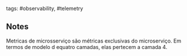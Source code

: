 tags: #observability,  #telemetry  

## Notes
Metricas de microsserviço são métricas exclusivas do microserviço. Em termos de modelo d equatro camadas, elas pertecem a camada 4.